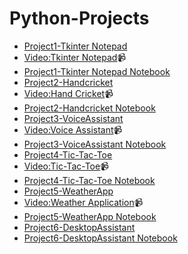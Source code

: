 # Python-Projects
- [Project1-Tkinter Notepad](Project1-TkinterNotepad.py)
- [Video:Tkinter Notepad](https://youtu.be/4Gvj9szIElg)📹
- [Project1-Tkinter Notepad Notebook](Project1-TkinterNotepad.ipynb)
- [Project2-Handcricket](Project2-Handcricket.md)
- [Video:Hand Cricket](https://youtu.be/k5eCb7aF6Go)📹
- [Project2-Handcricket Notebook](Project2-Handcricket.py)
- [Project3-VoiceAssistant](Project3-VoiceAssistant.md)
- [Video:Voice Assistant](https://youtu.be/YNNg14sFqIY)📹
- [Project3-VoiceAssistant Notebook](Project3-VoiceAssistant.py)
- [Project4-Tic-Tac-Toe](Project4-Tic-Tac-Toe.md)
- [Video:Tic-Tac-Toe](https://youtu.be/uORTB0Fb-_M)📹
- [Project4-Tic-Tac-Toe Notebook](Project4-Tic-Tac-Toe.ipynb)
- [Project5-WeatherApp](Project5-WeatherApp.md)
- [Video:Weather Application](https://youtu.be/JayM8zGfPyA)📹
- [Project5-WeatherApp Notebook](Project5-WeatherApp.ipynb)
- [Project6-DesktopAssistant](Project6-DesktopAssistant.md)
- [Project6-DesktopAssistant Notebook](Project6-DesktopAssistant.py)
